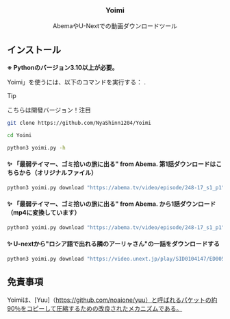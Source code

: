 <p align="center">
    <h3 align="center">Yoimi</h3>
    <p align="center">
        AbemaやU-Nextでの動画ダウンロードツール<br />
    </p>
</p>

## インストール

**※ Pythonのバージョン3.10以上が必要。**

Yoimi」を使うには、以下のコマンドを実行する： .

> [!TIP]
> こちらは開發バージョン！注目

```bash
git clone https://github.com/NyaShinn1204/Yoimi

cd Yoimi

python3 yoimi.py -h
```

#### ✨ 「最弱テイマー、ゴミ拾いの旅に出る" from Abema. 第1話ダウンロードはこちらから（オリジナルファイル）

```python
python3 yoimi.py download "https://abema.tv/video/episode/248-17_s1_p1"
```

#### ✨ 「最弱テイマー、ゴミ拾いの旅に出る" from Abema. から1話ダウンロード（mp4に変換しています）

```python
python3 yoimi.py download "https://abema.tv/video/episode/248-17_s1_p1" --mux
```

#### ✨ U-nextから"ロシア語で出れる隣のアーリャさん"の一話をダウンロードする

```python
python3 yoimi.py download "https://video.unext.jp/play/SID0104147/ED00570917" --username ここにemail --password ここにパスワード
```


## 免責事項

Yoimiは、[Yuu]（https://github.com/noaione/yuu）と呼ばれるパケットの約90％をコピーして圧縮するための改良されたメカニズムである。
